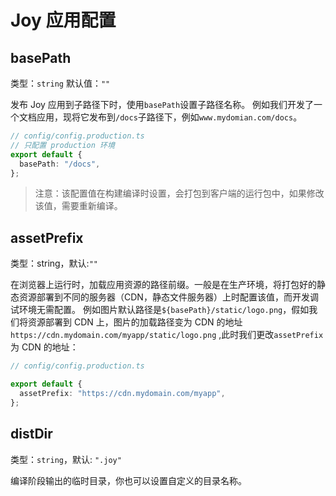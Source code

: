 # Joy 应用配置

## basePath

类型：`string` 默认值：`""`

发布 Joy 应用到子路径下时，使用`basePath`设置子路径名称。 例如我们开发了一个文档应用，现将它发布到`/docs`子路径下，例如`www.mydomian.com/docs`。

```typescript
// config/config.production.ts
// 只配置 production 环境
export default {
  basePath: "/docs",
};
```

> 注意：该配置值在构建编译时设置，会打包到客户端的运行包中，如果修改该值，需要重新编译。

## assetPrefix

类型：string，默认:`""`

在浏览器上运行时，加载应用资源的路径前缀。一般是在生产环境，将打包好的静态资源部署到不同的服务器（CDN，静态文件服务器）上时配置该值，而开发调试环境无需配置。 例如图片默认路径是`${basePath}/static/logo.png`，假如我们将资源部署到 CDN 上，图片的加载路径变为 CDN 的地址`https://cdn.mydomain.com/myapp/static/logo.png` ,此时我们更改`assetPrefix`为 CDN 的地址：

```typescript
// config/config.production.ts

export default {
  assetPrefix: "https://cdn.mydomain.com/myapp",
};
```

## distDir

类型：`string`，默认: `".joy"`

编译阶段输出的临时目录，你也可以设置自定义的目录名称。
